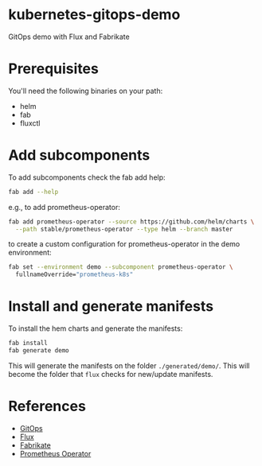 # kubernetes-gitops-demo

GitOps demo with Flux and Fabrikate

# Prerequisites

You'll need the following binaries on your path:

- helm
- fab
- fluxctl

# Add subcomponents

To add subcomponents check the fab add help:

```bash
fab add --help
```

e.g., to add prometheus-operator:

```bash
fab add prometheus-operator --source https://github.com/helm/charts \
  --path stable/prometheus-operator --type helm --branch master
```

to create a custom configuration for prometheus-operator in the demo
environment:

```bash
fab set --environment demo --subcomponent prometheus-operator \
  fullnameOverride="prometheus-k8s"
```

# Install and generate manifests

To install the hem charts and generate the manifests:

```bash
fab install
fab generate demo
```

This will generate the manifests on the folder ```./generated/demo/```.
This will become the folder that ```flux``` checks for new/update manifests.

# References

- [GitOps](https://www.weave.works/blog/gitops-operations-by-pull-request)
- [Flux](https://github.com/fluxcd/flux)
- [Fabrikate](https://github.com/microsoft/fabrikate)
- [Prometheus Operator](https://github.com/coreos/prometheus-operator)
